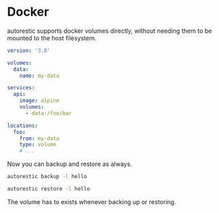 # Docker

autorestic supports docker volumes directly, without needing them to be mounted to the host filesystem.

```yaml | docker-compose.yml
version: '3.8'

volumes:
  data:
    name: my-data

services:
  api:
    image: alpine
    volumes:
      - data:/foo/bar
```

```yaml | .autorestic.yml
locations:
  foo:
    from: my-data
    type: volume
    # ...
```

Now you can backup and restore as always.

```bash
autorestic backup -l hello
```

```bash
autorestic restore -l hello
```

The volume has to exists whenever backing up or restoring.
